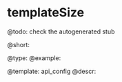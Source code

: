 templateSize
=============

@todo:
	check the autogenerated stub


@short:
	

@type: 
@example:


@template:	api_config
@descr:


